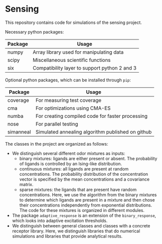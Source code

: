 # Sensing #

This repository contains code for simulations of the sensing project.

Necessary python packages:

Package     | Usage                                      
------------|-------------------------------------------
numpy       | Array library used for manipulating data
scipy       | Miscellaneous scientific functions
six         | Compatibility layer to support python 2 and 3


Optional python packages, which can be installed through `pip`:

Package     | Usage                                      
------------|-------------------------------------------
coverage    | For measuring test coverage
cma         | For optimizations using CMA-ES
numba       | For creating compiled code for faster processing
nose        | For parallel testing
simanneal   | Simulated annealing algorithm published on github


The classes in the project are organized as follows:
- We distinguish several different odor mixtures as inputs:
    - binary mixtures: ligands are either present or absent. The probability
        of ligands is controlled by an Ising-like distribution.
    - continuous mixtures: all ligands are present at random concentrations. The
        probability distribution of the concentration vector is specified by the
        mean concentrations and a covariance matrix.
    - sparse mixtures: the ligands that are present have random concentrations.
        Here, we use the algorithm from the binary mixtures to determine which
        ligands are present in a mixture and then chose their concentrations
        independently from exponential distributions. 
    The code for these mixtures is organized in different modules.
- The package `adaptive_response` is an extension of the `binary_response`,
    which looks into adaptive excitation thresholds.
- We distinguish between general classes and classes  with a concrete receptor
    library. Here, we distinguish libraries that do numerical simulations and
    libraries that provide analytical results.
